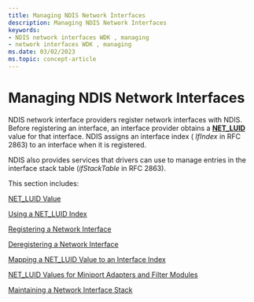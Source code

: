 ```yaml
---
title: Managing NDIS Network Interfaces
description: Managing NDIS Network Interfaces
keywords:
- NDIS network interfaces WDK , managing
- network interfaces WDK , managing
ms.date: 03/02/2023
ms.topic: concept-article
---
```


# Managing NDIS Network Interfaces





NDIS network interface providers register network interfaces with NDIS. Before registering an interface, an interface provider obtains a [**NET\_LUID**](/windows/win32/api/ifdef/ns-ifdef-net_luid_lh) value for that interface. NDIS assigns an interface index ( *IfIndex* in RFC 2863) to an interface when it is registered.

NDIS also provides services that drivers can use to manage entries in the interface stack table (*ifStackTable* in RFC 2863).

This section includes:

[NET\_LUID Value](net-luid-value.md)

[Using a NET\_LUID Index](using-a-net-luid-index.md)

[Registering a Network Interface](registering-a-network-interface.md)

[Deregistering a Network Interface](deregistering-a-network-interface.md)

[Mapping a NET\_LUID Value to an Interface Index](mapping-a-net-luid-value-to-an-interface-index.md)

[NET\_LUID Values for Miniport Adapters and Filter Modules](net-luid-values-for-miniport-adapters-and-filter-modules.md)

[Maintaining a Network Interface Stack](maintaining-a-network-interface-stack.md)

 

